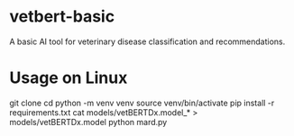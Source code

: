 # vetbert-basic
A basic AI tool for veterinary disease classification and recommendations.


# Usage on Linux
git clone
cd
python -m venv venv
source venv/bin/activate
pip install -r requirements.txt
cat models/vetBERTDx.model_* > models/vetBERTDx.model
python mard.py
